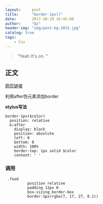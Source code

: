 ```yaml
---
layout:     post
title:      "border-1px()"
date:       2017-10-19 16:45:00
author:     "Qz"
header-img: "img/post-bg-2015.jpg"
catalog: true
tags:
    - Css
---
```


> “Yeah It's on. ”


## 正文
 
[网页链接](http://www.cnblogs.com/yuqingfamily/articles/5798928.html)

利用after伪元素添加border

**stylus写法**

```
border-1px($color)
  position: relative
  &:after
    display: block
    position: absolute
    left: 0
    bottom: 0
    width: 100%
    border-top: 1px solid $color
    content: ' '
```

### 调用
```
 .food
          position relative
          padding 12px 0
          box-sizing border-box
          border-1px(rgba(7, 17, 27, 0.1))
```
